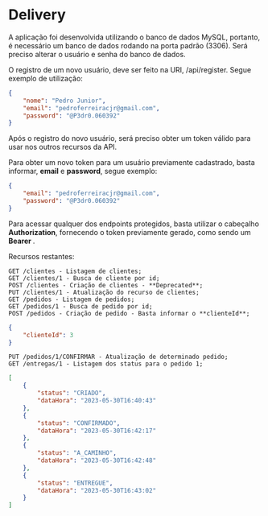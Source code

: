 # Delivery

A aplicação foi desenvolvida utilizando o banco de dados MySQL, portanto, é necessário um banco de dados rodando
na porta padrão (3306). Será preciso alterar o usuário e senha do banco de dados.

O registro de um novo usuário, deve ser feito na URI, /api/register. Segue exemplo de utilização:

```json
{
    "nome": "Pedro Junior",
    "email": "pedroferreiracjr@gmail.com",
    "password": "@P3dr0.060392"
}
```

Após o registro do novo usuário, será preciso obter um token válido para usar nos outros recursos da API.

Para obter um novo token para um usuário previamente cadastrado, basta informar, **email** e **password**, segue exemplo:

```json
{
    "email": "pedroferreiracjr@gmail.com",
    "password": "@P3dr0.060392"
}
```

Para acessar qualquer dos endpoints protegidos, basta utilizar o cabeçalho **Authorization**, fornecendo o token
previamente gerado, como sendo um **Bearer <Token>**.

Recursos restantes:
	
	GET /clientes - Listagem de clientes;
	GET /clientes/1 - Busca de cliente por id;
	POST /clientes - Criação de clientes - **Deprecated**;
	PUT /clientes/1 - Atualização do recurso de clientes;
	GET /pedidos - Listagem de pedidos;
	GET /pedidos/1 - Busca de pedido por id;
	POST /pedidos - Criação de pedido - Basta informar o **clienteId**;

```json
{
    "clienteId": 3
}
```
	PUT /pedidos/1/CONFIRMAR - Atualização de determinado pedido;
	GET /entregas/1 - Listagem dos status para o pedido 1;
```json
[
    {
        "status": "CRIADO",
        "dataHora": "2023-05-30T16:40:43"
    },
    {
        "status": "CONFIRMADO",
        "dataHora": "2023-05-30T16:42:17"
    },
    {
        "status": "A_CAMINHO",
        "dataHora": "2023-05-30T16:42:48"
    },
    {
        "status": "ENTREGUE",
        "dataHora": "2023-05-30T16:43:02"
    }
]
```